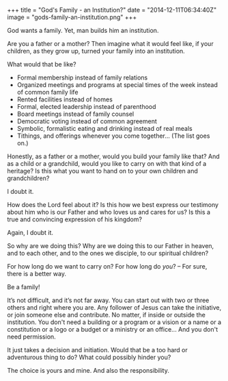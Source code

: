 +++
title = "God's Family - an Institution?"
date = "2014-12-11T06:34:40Z"
image = "gods-family-an-institution.png"
+++

God wants a family. Yet, man builds him an institution.

Are you a father or a mother? Then imagine what it would feel like, if your children, as they grow up, turned your family into an institution.

What would that be like?

- Formal membership instead of family relations
- Organized meetings and programs at special times of the week instead of common family life
- Rented facilities instead of homes
- Formal, elected leadership instead of parenthood
- Board meetings instead of family counsel
- Democratic voting instead of common agreement
- Symbolic, formalistic eating and drinking instead of real meals
- Tithings, and offerings whenever you come together… (The list goes on.)

Honestly, as a father or a mother, would you build your family like that? And as a child or a grandchild, would you like to carry on with that kind of a heritage? Is this what you want to hand on to your own children and grandchildren?

I doubt it.

How does the Lord feel about it? Is this how we best express our testimony about him who is our Father and who loves us and cares for us? Is this a true and convincing expression of his kingdom?

Again, I doubt it.

So why are we doing this? Why are we doing this to our Father in heaven, and to each other, and to the ones we disciple, to our spiritual children?

For how long do we want to carry on? For how long do *you*? – For sure, there is a better way.

Be a family!

It’s not difficult, and it’s not far away. You can start out with two or three others and right where you are. Any follower of Jesus can take the initiative, or join someone else and contribute. No matter, if inside or outside the institution. You don't need a building or a program or a vision or a name or a constitution or a logo or a budget or a ministry or an office... And you don't need permission.

It just takes a decision and initiation. Would that be a too hard or adventurous thing to do? What could possibly hinder you?

The choice is yours and mine. And also the responsibility.
